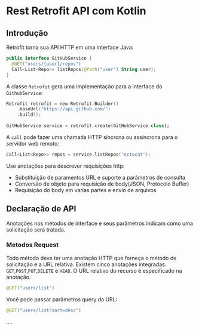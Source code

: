 # Rest Retrofit API com Kotlin

## Introdução

Retrofit torna sua API HTTP em uma interface Java:

```kotlin
public interface GitHubService {
  @GET("users/{user}/repos")
  Call<List<Repo>> listRepos(@Path("user") String user);
}
```

A classe ```Retrofit``` gera uma implementação para a interface do ```GithubService```:

```kotlin
Retrofit retrofit = new Retrofit.Builder()
    .baseUrl("https://api.github.com/")
    .build();
    
GitHubService service = retrofit.create(GitHubService.class);
```

A ```call``` pode fazer uma chamada HTTP síncrona ou assíncrona para o servidor web remoto:

```kotlin
Call<List<Repo>> repos = service.listRepos("octocat");
```

Use anotações para descrever requisições http:

* Substituição de paramentos URL e suporte a parâmetros de consulta
* Conversão de objeto para requisição de body(JSON, Protocolo Buffer)
* Requisição do body em varias partes e envio de arquivos

## Declaração de API


Anotações nos métodos de interface e seus parâmetros indicam como uma solicitação será tratada.

### Metodos Request

Todo método deve ter uma anotação HTTP que forneça o método de solicitação e a URL relativa. Existem cinco anotações integradas: ```GET```,```POST```,```PUT```,```DELETE``` e ```HEAD```. O URL relativo do recurso é especificado na anotação.

```kotlin
@GET("users/list")
```

Você pode passar parâmetros query da URL:

```kotlin
@GET("users/list?sort=desc")
```

..<CONTINUA>..
